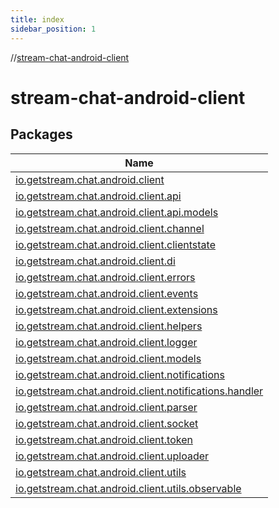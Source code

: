 ```yaml
---
title: index
sidebar_position: 1
---
```

//[stream-chat-android-client](index.md)



# stream-chat-android-client  


## Packages  
  
|  Name | 
|---|
| <a name="io.getstream.chat.android.client////PointingToDeclaration/"></a>[io.getstream.chat.android.client](stream-chat-android-client/io.getstream.chat.android.client/index.md)|
| <a name="io.getstream.chat.android.client.api////PointingToDeclaration/"></a>[io.getstream.chat.android.client.api](stream-chat-android-client/io.getstream.chat.android.client.api/index.md)|
| <a name="io.getstream.chat.android.client.api.models////PointingToDeclaration/"></a>[io.getstream.chat.android.client.api.models](stream-chat-android-client/io.getstream.chat.android.client.api.models/index.md)|
| <a name="io.getstream.chat.android.client.channel////PointingToDeclaration/"></a>[io.getstream.chat.android.client.channel](stream-chat-android-client/io.getstream.chat.android.client.channel/index.md)|
| <a name="io.getstream.chat.android.client.clientstate////PointingToDeclaration/"></a>[io.getstream.chat.android.client.clientstate](stream-chat-android-client/io.getstream.chat.android.client.clientstate/index.md)|
| <a name="io.getstream.chat.android.client.di////PointingToDeclaration/"></a>[io.getstream.chat.android.client.di](stream-chat-android-client/io.getstream.chat.android.client.di/index.md)|
| <a name="io.getstream.chat.android.client.errors////PointingToDeclaration/"></a>[io.getstream.chat.android.client.errors](stream-chat-android-client/io.getstream.chat.android.client.errors/index.md)|
| <a name="io.getstream.chat.android.client.events////PointingToDeclaration/"></a>[io.getstream.chat.android.client.events](stream-chat-android-client/io.getstream.chat.android.client.events/index.md)|
| <a name="io.getstream.chat.android.client.extensions////PointingToDeclaration/"></a>[io.getstream.chat.android.client.extensions](stream-chat-android-client/io.getstream.chat.android.client.extensions/index.md)|
| <a name="io.getstream.chat.android.client.helpers////PointingToDeclaration/"></a>[io.getstream.chat.android.client.helpers](stream-chat-android-client/io.getstream.chat.android.client.helpers/index.md)|
| <a name="io.getstream.chat.android.client.logger////PointingToDeclaration/"></a>[io.getstream.chat.android.client.logger](stream-chat-android-client/io.getstream.chat.android.client.logger/index.md)|
| <a name="io.getstream.chat.android.client.models////PointingToDeclaration/"></a>[io.getstream.chat.android.client.models](stream-chat-android-client/io.getstream.chat.android.client.models/index.md)|
| <a name="io.getstream.chat.android.client.notifications////PointingToDeclaration/"></a>[io.getstream.chat.android.client.notifications](stream-chat-android-client/io.getstream.chat.android.client.notifications/index.md)|
| <a name="io.getstream.chat.android.client.notifications.handler////PointingToDeclaration/"></a>[io.getstream.chat.android.client.notifications.handler](stream-chat-android-client/io.getstream.chat.android.client.notifications.handler/index.md)|
| <a name="io.getstream.chat.android.client.parser////PointingToDeclaration/"></a>[io.getstream.chat.android.client.parser](stream-chat-android-client/io.getstream.chat.android.client.parser/index.md)|
| <a name="io.getstream.chat.android.client.socket////PointingToDeclaration/"></a>[io.getstream.chat.android.client.socket](stream-chat-android-client/io.getstream.chat.android.client.socket/index.md)|
| <a name="io.getstream.chat.android.client.token////PointingToDeclaration/"></a>[io.getstream.chat.android.client.token](stream-chat-android-client/io.getstream.chat.android.client.token/index.md)|
| <a name="io.getstream.chat.android.client.uploader////PointingToDeclaration/"></a>[io.getstream.chat.android.client.uploader](stream-chat-android-client/io.getstream.chat.android.client.uploader/index.md)|
| <a name="io.getstream.chat.android.client.utils////PointingToDeclaration/"></a>[io.getstream.chat.android.client.utils](stream-chat-android-client/io.getstream.chat.android.client.utils/index.md)|
| <a name="io.getstream.chat.android.client.utils.observable////PointingToDeclaration/"></a>[io.getstream.chat.android.client.utils.observable](stream-chat-android-client/io.getstream.chat.android.client.utils.observable/index.md)|

